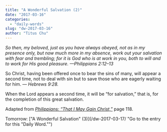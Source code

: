 ```yaml
---
title: "A Wonderful Salvation (2)"
date: "2017-03-16"
categories: 
  - "daily-words"
slug: "dw-2017-03-16"
author: "Titus Chu"
---
```


_So then, my beloved, just as you have always obeyed, not as in my presence only, but now much more in my absence, work out your salvation with fear and trembling; for it is God who is at work in you, both to will and to work for His good pleasure._ _—Philippians 2:12–13_

So Christ, having been offered once to bear the sins of many, will appear a second time, not to deal with sin but to save those who are eagerly waiting for him. _— Hebrews 9:28._

When the Lord appears a second time, it will be “for salvation,” that is, for the completion of this great salvation.

Adapted from _[Philippians: “That I May Gain Christ,”](/book-philippians/ "Go to the listing for this book.")_ page 118.

Tomorrow: ["A Wonderful Salvation" (3)](/dw-2017-03-17/ "Go to the entry for this "Daily Word."")
